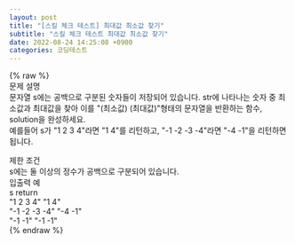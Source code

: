 ```yaml
---  
layout: post  
title: "[스킬 체크 테스트] 최대값 최소값 찾기"  
subtitle: "스킬 체크 테스트 최대값 최소값 찾기"  
date: 2022-08-24 14:25:08 +0900  
categories: 코딩테스트  
---  
```

{% raw %}  
문제 설명  
문자열 s에는 공백으로 구분된 숫자들이 저장되어 있습니다. str에 나타나는 숫자 중 최소값과 최대값을 찾아 이를 "(최소값) (최대값)"형태의 문자열을 반환하는 함수, solution을 완성하세요.  
예를들어 s가 "1 2 3 4"라면 "1 4"를 리턴하고, "-1 -2 -3 -4"라면 "-4 -1"을 리턴하면 됩니다.  
  
제한 조건  
s에는 둘 이상의 정수가 공백으로 구분되어 있습니다.  
입출력 예  
s	return  
"1 2 3 4"	"1 4"  
"-1 -2 -3 -4"	"-4 -1"  
"-1 -1"	"-1 -1"  
{% endraw %}
